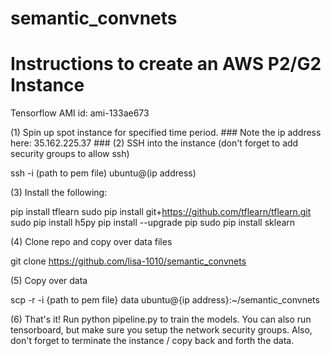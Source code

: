 # semantic_convnets

# Instructions to create an AWS P2/G2 Instance

Tensorflow AMI id: ami-133ae673

(1) Spin up spot instance for specified time period. ### Note the ip address here: 35.162.225.37 ### 
(2) SSH into the instance (don't forget to add security groups to allow ssh)

ssh -i (path to pem file) ubuntu@(ip address)

(3) Install the following:

pip install tflearn
sudo pip install git+https://github.com/tflearn/tflearn.git
sudo pip install h5py
pip install --upgrade pip 
sudo pip install sklearn

(4) Clone repo and copy over data files

git clone https://github.com/lisa-1010/semantic_convnets

(5) Copy over data

scp -r -i {path to pem file} data ubuntu@{ip address}:~/semantic_convnets

(6) That's it! Run python pipeline.py to train the models. You can also run tensorboard, but make sure you setup the network security groups. Also, don't forget to terminate the instance / copy back and forth the data. 



